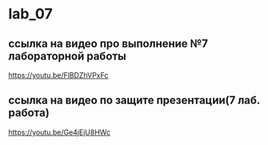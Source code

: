 # lab_07

## ссылка на видео про выполнение №7 лабораторной работы
https://youtu.be/FlBDZhVPxFc

## ссылка на видео по защите презентации(7 лаб. работа)
https://youtu.be/Ge4jEjU8HWc
